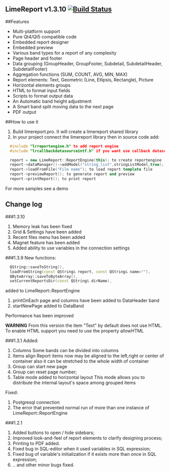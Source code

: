 LimeReport v1.3.10    [![Build Status](https://api.travis-ci.org/fralx/LimeReport.svg?branch=master)](https://travis-ci.org/fralx/LimeReport)
-----------

##Features
* Multi-platform support
* Pure Qt4/Qt5 compatible code
* Embedded report designer
* Embedded preview
* Various band types for a report of any complexity
* Page header and footer
* Data grouping (GroupHeader, GroupFooter, Subdetail, SubdetailHeader, SubdetailFooter)
* Aggregation functions (SUM, COUNT, AVG, MIN, MAX)
* Report elements: Text, Geometric (Line, Ellipsis, Rectangle), Picture
* Horizontal elements groups
* HTML to format input fields
* Scripts to format output data
* An Automatic band height adjustment
* A Smart band split moving data to the next page
* PDF output


##How to use it
1. Build limereport.pro. It will create a limereport shared library  
2. In your project connect the limereport library then in source code add:

```cpp
  #include "lrreportengine.h" to add report engine
  #include "lrcallbackdatasourceintf.h" if you want use callback datasources

  report = new LimeReport::ReportEngine(this); to create reportengine
  report->dataManager()->addModel("string_list",stringListModel,true); to add datasource to report engine
  report->loadFromFile("File name"); to load report template file
  report->previewReport(); to generate report and preview
  report->printReport(); to print report

```
For more samples see a demo

## Change log

###1.3.10
1. Memory leak has been fixed
2. Grid & Settings have been added
3. Recent files menu has been added
4. Magnet feature has been added
5. Added ability to use variables in the connection settings

###1.3.9
New functions:
```cpp
  QString::saveToString(),
  loadFromString(const QString& report, const QString& name=""),
  QByteArray::saveToByteArray(),
  setCurrentReportsDir(const QString& dirName),
```
added to LimeReport::ReportEngine

1. printOnEach page and columns have been added to DataHeader band
2. startNewPage added to DataBand

Performance has been improved

**WARNING**
From this version the item "Text" by default does not use HTML.
To enable HTML support you need to use the property allowHTML

###1.3.1
Added:
1. Columns
   Some bands can be divided into columns
2. Items align
   Report items now may be aligned to the left,right or center of container
   also it can be stretched to the whole width of container
3. Group can start new page
4. Group can reset page number;
5. Table mode added to horizontal layout
   This mode allows you to distribute the internal layout's space among grouped items

Fixed:
1. Postgresql connection
2. The error that prevented normal run of more than one instance of LimeReport::ReportEngine

###1.2.1
1. Added buttons to open / hide sidebars;
2. Improved look-and-feel of report elements to clarify designing process;
3. Printing to PDF added.  
4. Fixed bug in SQL-editor when it used variables in SQL expression;
5. Fixed bug of variable's initialization if it exists more than once in SQL expression;
6. .. and other minor bugs fixed.
